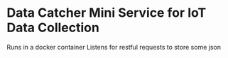 # Data Catcher Mini Service for IoT Data Collection

Runs in a docker container
Listens for restful requests to store some json

